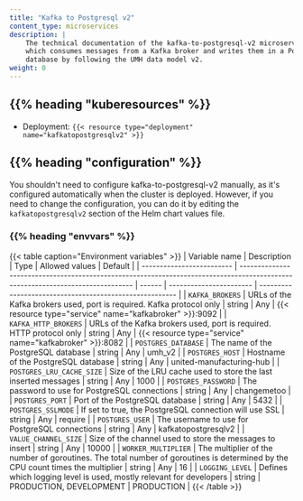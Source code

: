 ```yaml
---
title: "Kafka to Postgresql v2"
content_type: microservices
description: |
    The technical documentation of the kafka-to-postgresql-v2 microservice,
    which consumes messages from a Kafka broker and writes them in a PostgreSQL
    database by following the UMH data model v2.
weight: 0
---
```


<!-- overview -->

## {{% heading "kuberesources" %}}

- Deployment: `{{< resource type="deployment" name="kafkatopostgresqlv2" >}}`

## {{% heading "configuration" %}}

You shouldn't need to configure kafka-to-postgresql-v2 manually, as it's configured
automatically when the cluster is deployed. However, if you need to change the
configuration, you can do it by editing the `kafkatopostgresqlv2` section of the Helm
chart values file.

### {{% heading "envvars" %}}

{{< table caption="Environment variables" >}}
| Variable name             | Description                                                                                                                    | Type   | Allowed values          | Default                                                 |
| ------------------------- | ------------------------------------------------------------------------------------------------------------------------------ | ------ | ----------------------- | ------------------------------------------------------- |
| `KAFKA_BROKERS`           | URLs of the Kafka brokers used, port is required. Kafka protocol only                                                          | string | Any                     | {{< resource type="service" name="kafkabroker" >}}:9092 |
| `KAFKA_HTTP_BROKERS`      | URLs of the Kafka brokers used, port is required. HTTP protocol only                                                           | string | Any                     | {{< resource type="service" name="kafkabroker" >}}:8082 |
| `POSTGRES_DATABASE`       | The name of the PostgreSQL database                                                                                            | string | Any                     | umh_v2                                                  |
| `POSTGRES_HOST`           | Hostname of the PostgreSQL database                                                                                            | string | Any                     | united-manufacturing-hub                                |
| `POSTGRES_LRU_CACHE_SIZE` | Size of the LRU cache used to store the last inserted messages                                                                 | string | Any                     | 1000                                                    |
| `POSTGRES_PASSWORD`       | The password to use for PostgreSQL connections                                                                                 | string | Any                     | changemetoo                                             |
| `POSTGRES_PORT`           | Port of the PostgreSQL database                                                                                                | string | Any                     | 5432                                                    |
| `POSTGRES_SSLMODE`        | If set to true, the PostgreSQL connection will use SSL                                                                         | string | Any                     | require                                                 |
| `POSTGRES_USER`           | The username to use for PostgreSQL connections                                                                                 | string | Any                     | kafkatopostgresqlv2                                     |
| `VALUE_CHANNEL_SIZE`      | Size of the channel used to store the messages to insert                                                                       | string | Any                     | 10000                                                   |
| `WORKER_MULTIPLIER`       | The multiplier of the number of goroutines. The total number of goroutines is determined by the CPU count times the multiplier | string | Any                     | 16                                                      |
| `LOGGING_LEVEL`           | Defines which logging level is used, mostly relevant for developers                                                            | string | PRODUCTION, DEVELOPMENT | PRODUCTION                                              |
{{< /table >}}
